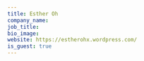 ```yaml
---
title: Esther Oh
company_name: 
job_title: 
bio_image: 
website: https://estherohx.wordpress.com/
is_guest: true
---
```


